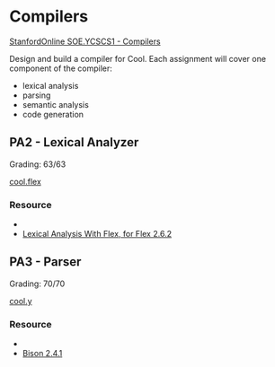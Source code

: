 # Compilers

[StanfordOnline SOE.YCSCS1 - Compilers](https://learning.edx.org/course/course-v1:StanfordOnline+SOE.YCSCS1+3T2020/home)

Design and build a compiler for Cool. Each assignment will cover one component of the compiler: 

- lexical analysis
- parsing
- semantic analysis
- code generation

## PA2 - Lexical Analyzer

Grading: 63/63

[cool.flex](PA2/cool.flex) 

### Resource

- 
- [Lexical Analysis With Flex, for Flex 2.6.2](https://westes.github.io/flex/manual/)

## PA3 - Parser

Grading: 70/70

[cool.y](PA3/cool.y)

### Resource

- 
- [Bison 2.4.1](https://www.cin.ufpe.br/~frsn/arquivos/GnuWin32/doc/bison/2.4.1/bison-2.4.1/bison.html#Location-Default-Action)
